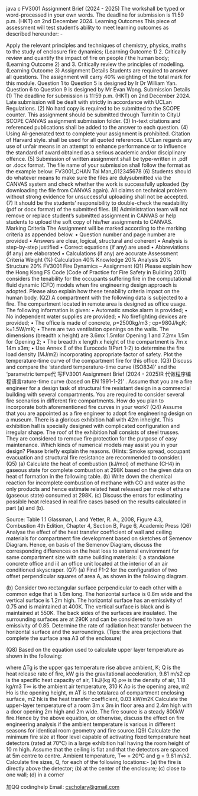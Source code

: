 java c FV3001 Assignment Brief (2024 - 2025) The workshall be typed or word-processed in your own words. The deadline for submission is 11:59 p.m. (HKT) on 2nd December 2024. Learning Outcomes This piece of assessment will test student’s ability to meet learning outcomes as described hereunder: -

 Apply  the  relevant  principles  and  techniques  of chemistry,  physics, maths to the study of enclosure fire dynamics; (Learning Outcome 1) 2.  Critically review and quantify the impact of fire on people / the human body; (Learning Outcome 2) and 3.  Critically review the principles of modelling. (Learning Outcome 3) Assignment Details Students are required to answer all questions. The assignment will carry 40% weighting of the total  mark for this  module.  Question  1  to  Question  5  is designed by Ir Dr William Yan. Question 6 to Question 9 is designed by Mr Evan Wong. Submission Details (1)        The deadline for submission is 11:59 p.m. (HKT) on 2nd  December 2024. Late submission will be dealt with strictly in accordance with  UCLan Regulations. (2) No hard copy is required to be submitted to the SCOPE counter. This assignment  should  be  submitted  through Turnitin to  CityU  SCOPE CANVAS assignment submission folder. (3) In-text citations and referenced publications shall be added to the answer to each question. (4)        Using AI-generated text to  complete your assignment is prohibited. Citation of Harvard style. shall be used for all quoted references. UCLan regards any use of unfair means in an attempt to enhance performance or to influence the standard of award obtained as a serious academic and/or disciplinary offence. (5)        Submission of written assignment shall be type-written in .pdf or .docx format. The file name of your submission shall follow the format as the example below: FV3001_CHAN Tai Man_G12345678 (6)        Students should do whatever means to make sure the files are dulysubmitted  via  the  CANVAS  system  and  check  whether  the  work  is successfully uploaded (by downloading the file from CANVAS again). All claims on technical problem without strong evidence for unsuccessful uploading shall not be accepted. (7)        It should be the students’ responsibility to double-check the readability (pdf or docx format) of the submitted files. (8)       Administration  team  will  not  remove  or  replace  student’s  submitted assignment  in  CANVAS  or  help students to  upload the  soft  copy of his/her assignments to CANVAS. Marking Criteria The Assignment will be marked according to the marking criteria as appended below. •   Question number and page number are provided •   Answers are clear, logical, structural and coherent •   Analysis is step-by-step justified •   Correct equations (if any) are used •   Abbreviations (if any) are elaborated •   Calculations (if any) are accurate Assessment Criteria Weight (%) Calculation 40% Knowledge 20% Analysis 20% Structure 20%
FV3001 Fire Dynamics – Assignment (Q1) Please explain how the Hong Kong FS Code (Code of Practice for Fire Safety in Building 2011) considers the tenability for the occupants suffering fire in the computational fluid dynamic (CFD) models when fire engineering design approach is adopted. Please also explain how these tenability criteria impact on the human body. (Q2)  A  compartment  with the following data is subjected to a fire. The compartment located in remote area is designed as office usage. The following information is given: •     Automatic smoke alarm is provided; •     No independent water supplies are provided; •     No firefighting devices are provided; •     The  office  is  made  of  concrete, ρ=2500kg/m3 ; cp=980J/kgK; k=1.5W/mK; •     There are two ventilation openings on the walls. The dimensions (breadth x height) are 3.6mx 1.5mfor Opening 1 and 7.2mx 1.5m for Opening 2; •     The breadth x length x height of the compartment is 7m x  14m x3m; •     Use Annex E of the Eurocode 1(Part 1-2) to determine the fire load density (MJ/m2) incorporating appropriate factor of safety. Plot the temperature-time curve of the compartment fire for this office. (Q3) Discuss and compare the ‘standard temperature-time curve (ISO834)’ and the ‘parametric tempe代 写FV3001 Assignment Brief (2024 - 2025)R 代做程序编程语言rature-time curve (based on EN 1991-1-2)’ . Assume that you are a fire engineer for a design task of structural fire resistant design in a commercial building  with several compartments.  You are required to consider several fire scenarios in different fire compartments. How do you plan to incorporate both aforementioned fire curves in your work? (Q4) Assume that you are appointed as a fire engineer to adopt fire engineering  design on a museum. There is a glorious exhibition hall with 42m inheight.  This exhibition hall is specially designed with complicated configuration  and irregular shape. The roof of the exhibition hall consists of steel trusses. They are considered to remove fire protection for the purpose of easy maintenance. Which kinds of numerical models may assist you in your design?  Please briefly explain the reasons.  (Hints:  Smoke spread, occupant evacuation and structural fire resistance are recommended to consider.) (Q5) (a)   Calculate the heat of combustion (kJ/mol) of methane (CH4) in gaseous state for complete combustion at 298K based on the  given data on heat of formation in the following table. (b)  Write down the chemical reaction for incomplete combustion of methane with CO and water as the only products and hence estimate related heat released per mole of ethane (gaseous state) consumed at 298K. (c)   Discuss the errors for estimating possible heat released in real fire cases based on the results calculated in part (a) and (b).

Source: Table 1.1 Glassman, I. and Yetter, R. A., 2008, Figure 4.3, Combustion 4th Edition, Chapter 4, Section B,  Page 6, Academic Press (Q6) Analyse the effect of the heat transfer coefficient of wall and ceiling materials for compartment fire development  based on sketches of Semenov Diagram. Hence, on basis of the Semenov Diagram, discuss the corresponding differences on the heat loss to external environment for same compartment size with same building materials: i) a standalone concrete office and ii) an office unit  located  at the interior of an air conditioned skyscraper. (Q7) (a) Find F1-2 for the configuration of two offset perpendicular squares of area A, as shown in the following diagram.

(b) Consider two rectangular surface perpendicular to each other with a common edge that is 1.6m long. The horizontal surface is 0.8m wide and the vertical surface is 1.2m high. The horizontal surface has an emissivity of 0.75 and is maintained at 400K. The vertical surface is black and is maintained at 550K. The back sides of the surfaces are insulated.  The surrounding surfaces are at 290K and can be considered to have an emissivity of  0.85.  Determine the rate of radiation heat transfer between the horizontal  surface  and  the surroundings. (Tips: the area projections that complete the surface area A3 of the enclosure)

(Q8)  Based on the equation used to calculate upper layer temperature as shown in the following:

where ΔTg is the upper gas temperature rise above ambient, K; Q is the heat release rate of fire, kW g is the gravitational acceleration, 9.81 m/s2 cp is the specific heat capacity of air, 1 kJ/(kg K) ρ∞ is the density of air, 1.18 kg/m3 T∞ is the ambient air temperature, 310 K Ao is the opening area, m2 Ho is the opening height, m AT is the totalarea of compartment enclosing surface, m2 hk is the heat transfer coefficient, 0.03 kW/m2K Calculate the upper-layer temperature of a room 3m x 3m in floor area and 2.4m high with a door opening 2m high and 2m wide. The fire source is a steady 800kW fire.Hence by the above equation, or otherwise, discuss the effect on fire engineering analysis if the ambient temperature is various in different seasons for identical room geometry and fire source.(Q9) Calculate the minimum fire size at floor level capable of activating fixed temperature heat detectors (rated at 70°C) in a large exhibition hall having the room height of 10 m high. Assume that the ceiling is flat and that the detectors are spaced at 5m centre to centre. Ambient temperature, T∞ = 20°C and g = 9.81 m/s2. Calculate fire sizes, Q, for each of the following locations:- (a)      the fire is directly above the detector; (b)      at the center of the enclosure; (c)      close to one wall; (d)      in a corner

加QQ codinghelp Email: cscholary@gmail.com
